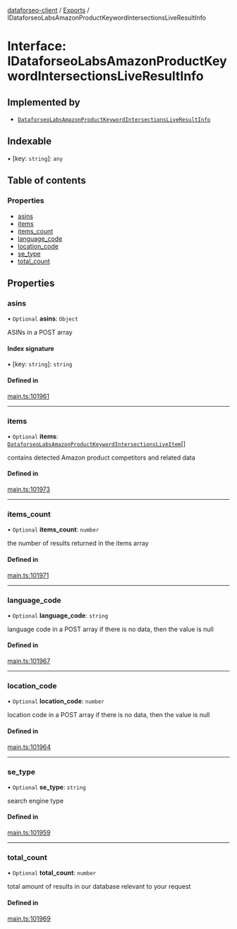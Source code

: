 [dataforseo-client](../README.md) / [Exports](../modules.md) / IDataforseoLabsAmazonProductKeywordIntersectionsLiveResultInfo

# Interface: IDataforseoLabsAmazonProductKeywordIntersectionsLiveResultInfo

## Implemented by

- [`DataforseoLabsAmazonProductKeywordIntersectionsLiveResultInfo`](../classes/DataforseoLabsAmazonProductKeywordIntersectionsLiveResultInfo.md)

## Indexable

▪ [key: `string`]: `any`

## Table of contents

### Properties

- [asins](IDataforseoLabsAmazonProductKeywordIntersectionsLiveResultInfo.md#asins)
- [items](IDataforseoLabsAmazonProductKeywordIntersectionsLiveResultInfo.md#items)
- [items\_count](IDataforseoLabsAmazonProductKeywordIntersectionsLiveResultInfo.md#items_count)
- [language\_code](IDataforseoLabsAmazonProductKeywordIntersectionsLiveResultInfo.md#language_code)
- [location\_code](IDataforseoLabsAmazonProductKeywordIntersectionsLiveResultInfo.md#location_code)
- [se\_type](IDataforseoLabsAmazonProductKeywordIntersectionsLiveResultInfo.md#se_type)
- [total\_count](IDataforseoLabsAmazonProductKeywordIntersectionsLiveResultInfo.md#total_count)

## Properties

### asins

• `Optional` **asins**: `Object`

ASINs in a POST array

#### Index signature

▪ [key: `string`]: `string`

#### Defined in

[main.ts:101961](https://github.com/dataforseo/TypeScriptClient/blob/7ca1aa4/main.ts#L101961)

___

### items

• `Optional` **items**: [`DataforseoLabsAmazonProductKeywordIntersectionsLiveItem`](../classes/DataforseoLabsAmazonProductKeywordIntersectionsLiveItem.md)[]

contains detected Amazon product competitors and related data

#### Defined in

[main.ts:101973](https://github.com/dataforseo/TypeScriptClient/blob/7ca1aa4/main.ts#L101973)

___

### items\_count

• `Optional` **items\_count**: `number`

the number of results returned in the items array

#### Defined in

[main.ts:101971](https://github.com/dataforseo/TypeScriptClient/blob/7ca1aa4/main.ts#L101971)

___

### language\_code

• `Optional` **language\_code**: `string`

language code in a POST array
if there is no data, then the value is null

#### Defined in

[main.ts:101967](https://github.com/dataforseo/TypeScriptClient/blob/7ca1aa4/main.ts#L101967)

___

### location\_code

• `Optional` **location\_code**: `number`

location code in a POST array
if there is no data, then the value is null

#### Defined in

[main.ts:101964](https://github.com/dataforseo/TypeScriptClient/blob/7ca1aa4/main.ts#L101964)

___

### se\_type

• `Optional` **se\_type**: `string`

search engine type

#### Defined in

[main.ts:101959](https://github.com/dataforseo/TypeScriptClient/blob/7ca1aa4/main.ts#L101959)

___

### total\_count

• `Optional` **total\_count**: `number`

total amount of results in our database relevant to your request

#### Defined in

[main.ts:101969](https://github.com/dataforseo/TypeScriptClient/blob/7ca1aa4/main.ts#L101969)
